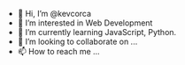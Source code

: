 - 👋 Hi, I’m @kevcorca
- 👀 I’m interested in Web Development
- 🌱 I’m currently learning JavaScript, Python.
- 💞️ I’m looking to collaborate on ...
- 📫 How to reach me ...

<!---
kevcorca/kevcorca is a ✨ special ✨ repository because its `README.md` (this file) appears on your GitHub profile.
You can click the Preview link to take a look at your changes.
--->
